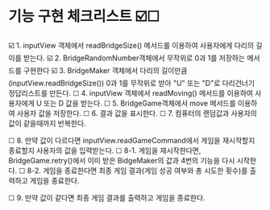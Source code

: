 # 기능 구현 체크리스트 ☑️☐
☑️ 1. inputView 객체에서 readBridgeSize() 메서드를 이용하여 사용자에게 다리의 길이를 받는다.
☑️ 2. BridgeRandomNumber객체에서 무작위로 0과 1를 저장하는 메서드를 구현한다
☑️ 3. BridgeMaker 객체에서 다리의 길이만큼(inputView.readBridgeSize()) 0과 1를 무작위로 받아 "U" 또는 "D"로 다리건너기 정답리스트를 만든다.
☐ 4. inputView 객체에서 readMoving() 메서드를 이용하여 사용자에게 U 또는 D 값을 받는다.
☐ 5. BridgeGame객체에서 move 메서드를 이용하여 사용자 값을 저장한다.
☐ 6. 결과 값을 표시한다.
☐ 7. 컴퓨터의 랜덤값과 사용자의 값이 같을때까지 반복한다.

☐ 8. 만약 값이 다르다면 inputView.readGameCommand에서 게임을 재시작할지 종료할지 사용자의 값을 입력받는다.
☐ 8-1. 게임을 재시작한다면, BridgeGame.retry()에서 이미 받은 BidgeMaker의 값과 4번의 기능을 다시 시작한다.
☐ 8-2. 게임을 종료한다면 최종 게임 결과(게임 성공 여부와 총 시도한 횟수)를 출력하고 게임을 종료한다.

☐ 9. 만약 값이 같다면 최종 게임 결과를 출력하고 게임을 종료한다.






